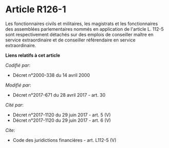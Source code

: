 # Article R126-1

Les fonctionnaires civils et militaires, les magistrats et les fonctionnaires des assemblées parlementaires nommés en
application de l'article L. 112-5 sont respectivement détachés sur des emplois de conseiller maître en service extraordinaire
et de conseiller référendaire en service extraordinaire.

**Liens relatifs à cet article**

_Codifié par_:

  - Décret n°2000-338 du 14 avril 2000

_Modifié par_:

  - Décret n°2017-671 du 28 avril 2017 - art. 30

_Cité par_:

  - Décret n°2017-1120 du 29 juin 2017 - art. 5 (V)
  - Décret n°2017-1120 du 29 juin 2017 - art. 6 (V)

_Cite_:

  - Code des juridictions financières - art. L112-5 (V)
